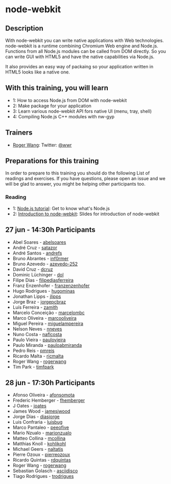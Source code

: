 node-webkit
=====================


## Description

With node-webkit you can write native applications with Web technologies. node-webkit is a runtime combining Chromium Web engine and Node.js. Functions from all Node.js modules can be called from DOM directly. So you can write GUI with HTML5 and have the native capabilities via Node.js.

It also provides an easy way of packaing so your application written in HTML5 looks like a native one.

## With this training, you will learn

* 1: How to access Node.js from DOM with node-webkit
* 2: Make package for your application
* 3: Learn various node-webkit API fors native UI (menu, tray, shell)
* 4: Compiling Node.js C++ modules with nw-gyp

## Trainers

* [Roger Wang](http://github.com/rogerwang): Twitter: [@wwr](https://twitter.com/wwr)

## Preparations for this training

In order to prepare to this training you should do the following List of readings and exercises. If you have questions, please open an issue and we will be glad to answer, you might be helping other participants too.

### Reading

* 1: [Node.js tutorial](http://nodeguide.com/beginner.html): Get to know what's Node.js
* 2: [Introduction to node-webkit](https://speakerdeck.com/u/zcbenz/p/node-webkit-app-runtime-based-on-chromium-and-node-dot-js): Slides for introduction of node-webkit

## 27 jun - 14:30h Participants

- Abel Soares - [abelsoares](https://github.com/abelsoares)
- André Cruz - [satazor](https://github.com/satazor)
- André Santos - [andrefs](https://github.com/andrefs)
- Bruno Abrantes - [inf0rmer](https://github.com/inf0rmer)
- Bruno Azevedo - [azevedo-252](https://github.com/azevedo-252)
- David Cruz - [dcruz](https://github.com/dcruz)
- Dominic Lüchinger - [dol](https://github.com/dol)
- Filipe Dias - [filipediasferreira](https://github.com/filipediasferreira)
- Franz Enzenhofer - [franzenzenhofer](https://github.com/franzenzenhofer)
- Hugo Rodrigues - [hugominas](https://github.com/hugominas)
- Jonathan Lipps - [jlipps](https://github.com/jlipps)
- Jorge Braz - [jorgepcbraz](https://github.com/jorgepcbraz)
- Luís Ferreira - [zamith](https://github.com/zamith)
- Marcelo Conceição - [marcelombc](https://github.com/marcelombc)
- Marco Oliveira - [marcooliveira](https://github.com/marcooliveira)
- Miguel Pereira - [miguelampereira](https://github.com/miguelampereira)
- Nelson Neves - [nneves](https://github.com/nneves)
- Nuno Costa - [naflcosta](https://github.com/naflcosta)
- Paulo Vieira - [paulovieira](https://github.com/paulovieira)
- Paulo Miranda - [pauloabmiranda](https://github.com/pauloabmiranda)
- Pedro Reis - [pmreis](https://github.com/pmreis)
- Ricardo Malta - [ricmalta](https://github.com/ricmalta)
- Roger Wang - [rogerwang](https://github.com/rogerwang)
- Tim Park - [timfpark](https://github.com/timfpark)

## 28 jun - 17:30h Participants

- Afonso Oliveira - [afonsomota](https://github.com/afonsomota)
- Frederic Hemberger - [fhemberger](https://github.com/fhemberger)
- J Oates - [joates](https://github.com/joates)
- James Wood - [jamesjwood](https://github.com/jamesjwood)
- Jorge Dias - [diasjorge](https://github.com/diasjorge)
- Luis Confraria - [luisbug](https://github.com/luisbug)
- Marco Pantaleo - [peeofive](https://github.com/peeofive)
- Mario Nzualo - [marionzualo](https://github.com/marionzualo)
- Matteo Collina - [mcollina](https://github.com/mcollina)
- Matthias Knoll - [kohlikohl](https://github.com/kohlikohl)
- Michael Geers - [naltatis](https://github.com/naltatis)
- Pierre Ozoux - [pierreozoux](https://github.com/pierreozoux)
- Ricardo Quintas - [rdquintas](https://github.com/rdquintas)
- Roger Wang - [rogerwang](https://github.com/rogerwang)
- Sebastian Golasch - [asciidisco](https://github.com/asciidisco)
- Tiago Rodrigues - [trodrigues](https://github.com/trodrigues)
